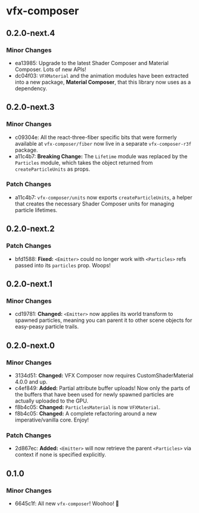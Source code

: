 # vfx-composer

## 0.2.0-next.4

### Minor Changes

- ea13985: Upgrade to the latest Shader Composer and Material Composer. Lots of new APIs!
- dc04f03: `VFXMaterial` and the animation modules have been extracted into a new package, **Material Composer**, that this library now uses as a dependency.

## 0.2.0-next.3

### Minor Changes

- c09304e: All the react-three-fiber specific bits that were formerly available at `vfx-composer/fiber` now live in a separate `vfx-composer-r3f` package.
- a11c4b7: **Breaking Change:** The `Lifetime` module was replaced by the `Particles` module, which takes the object returned from `createParticleUnits` as props.

### Patch Changes

- a11c4b7: `vfx-composer/units` now exports `createParticleUnits`, a helper that creates the necessary Shader Composer units for managing particle lifetimes.

## 0.2.0-next.2

### Patch Changes

- bfd1588: **Fixed:** `<Emitter>` could no longer work with `<Particles>` refs passed into its `particles` prop. Woops!

## 0.2.0-next.1

### Minor Changes

- cd19781: **Changed:** `<Emitter>` now applies its world transform to spawned particles, meaning you can parent it to other scene objects for easy-peasy particle trails.

## 0.2.0-next.0

### Minor Changes

- 3134d51: **Changed:** VFX Composer now requires CustomShaderMaterial 4.0.0 and up.
- c4ef849: **Added:** Partial attribute buffer uploads! Now only the parts of the buffers that have been used for newly spawned particles are actually uploaded to the GPU.
- f8b4c05: **Changed:** `ParticlesMaterial` is now `VFXMaterial`.
- f8b4c05: **Changed:** A complete refactoring around a new imperative/vanilla core. Enjoy!

### Patch Changes

- 2d867ec: **Added:** `<Emitter>` will now retrieve the parent `<Particles>` via context if none is specified explicitly.

## 0.1.0

### Minor Changes

- 6645c1f: All new `vfx-composer`! Woohoo! 🚀
